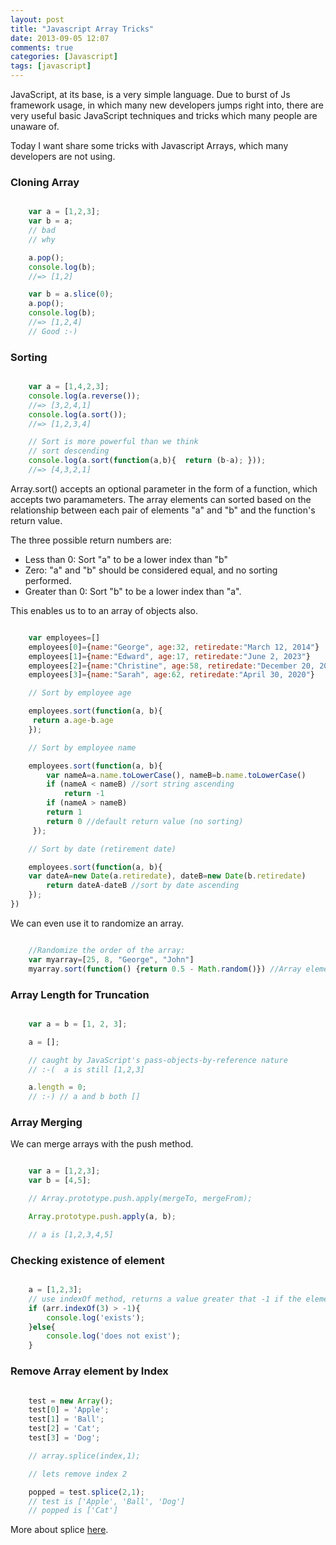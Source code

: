 ```yaml
---
layout: post
title: "Javascript Array Tricks"
date: 2013-09-05 12:07
comments: true
categories: [Javascript]
tags: [javascript]
---
```

JavaScript, at its base, is a very simple language. Due to burst of Js framework usage, in which many new developers jumps right into, there are very useful basic JavaScript techniques and tricks which many people are unaware of.

Today I want share some tricks with Javascript Arrays, which many developers are not using.

### Cloning Array

``` javascript

    var a = [1,2,3];
    var b = a;
    // bad
    // why

    a.pop();
    console.log(b);
    //=> [1,2]

    var b = a.slice(0);
    a.pop();
    console.log(b);
    //=> [1,2,4]
    // Good :-)

```

<!-- more -->

### Sorting

``` javascript

    var a = [1,4,2,3];
    console.log(a.reverse());
    //=> [3,2,4,1]
    console.log(a.sort());
    //=> [1,2,3,4]

    // Sort is more powerful than we think
    // sort descending
    console.log(a.sort(function(a,b){  return (b-a); }));
    //=> [4,3,2,1]

```

 Array.sort() accepts an optional parameter in the form of a function, which accepts two paramameters. The array elements can sorted based on the relationship between each pair of elements "a" and "b" and the function's return value.

 The three possible return numbers are:

+ Less than 0: Sort "a" to be a lower index than "b"
+ Zero: "a" and "b" should be considered equal, and no sorting performed.
+ Greater than 0: Sort "b" to be a lower index than "a".

This enables us to to an array of objects also.

``` javascript

    var employees=[]
    employees[0]={name:"George", age:32, retiredate:"March 12, 2014"}
    employees[1]={name:"Edward", age:17, retiredate:"June 2, 2023"}
    employees[2]={name:"Christine", age:58, retiredate:"December 20, 2036"}
    employees[3]={name:"Sarah", age:62, retiredate:"April 30, 2020"}

    // Sort by employee age

    employees.sort(function(a, b){
     return a.age-b.age
    });

    // Sort by employee name

    employees.sort(function(a, b){
        var nameA=a.name.toLowerCase(), nameB=b.name.toLowerCase()
        if (nameA < nameB) //sort string ascending
            return -1
        if (nameA > nameB)
        return 1
        return 0 //default return value (no sorting)
     });

    // Sort by date (retirement date)

    employees.sort(function(a, b){
    var dateA=new Date(a.retiredate), dateB=new Date(b.retiredate)
        return dateA-dateB //sort by date ascending
    });
})

```

We can even use it to randomize an array.

``` javascript

    //Randomize the order of the array:
    var myarray=[25, 8, "George", "John"]
    myarray.sort(function() {return 0.5 - Math.random()}) //Array elements now scrambled
```

###  Array Length for Truncation

``` javascript

    var a = b = [1, 2, 3];

    a = [];

    // caught by JavaScript's pass-objects-by-reference nature
    // :-(  a is still [1,2,3]

    a.length = 0;
    // :-) // a and b both []

```

### Array Merging

We can merge arrays with the push method.

``` javascript

    var a = [1,2,3];
    var b = [4,5];

    // Array.prototype.push.apply(mergeTo, mergeFrom);

    Array.prototype.push.apply(a, b);

    // a is [1,2,3,4,5]
```

### Checking existence of element

``` javascript

    a = [1,2,3];
    // use indexOf method, returns a value greater that -1 if the element existes
    if (arr.indexOf(3) > -1){
        console.log('exists');
    }else{
        console.log('does not exist');
    }
```

### Remove Array element by Index

``` javascript

    test = new Array();
    test[0] = 'Apple';
    test[1] = 'Ball';
    test[2] = 'Cat';
    test[3] = 'Dog';

    // array.splice(index,1);

    // lets remove index 2

    popped = test.splice(2,1);
    // test is ['Apple', 'Ball', 'Dog']
    // popped is ['Cat']

```

More about splice [here](https://developer.mozilla.org/en-US/docs/Web/JavaScript/Reference/Global_Objects/Array/splice).

###
